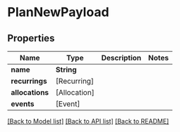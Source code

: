 # PlanNewPayload

## Properties
Name | Type | Description | Notes
------------ | ------------- | ------------- | -------------
**name** | **String** |  | 
**recurrings** | [Recurring] |  | 
**allocations** | [Allocation] |  | 
**events** | [Event] |  | 

[[Back to Model list]](../README.md#documentation-for-models) [[Back to API list]](../README.md#documentation-for-api-endpoints) [[Back to README]](../README.md)


